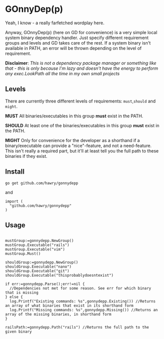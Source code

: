 # GOnnyDep(p)

Yeah, I know - a really farfetched wordplay here.

Anyway, GOnnyDep(p) (here on GD for convenience) is a very simple local system binary dependency handler. Just specify different requirement groups and levels and GD takes care of the rest. If a system binary isn't available in PATH, an error will be thrown depending on the level of requirement.

**Disclaimer**: *This is not a dependency package manager or something like that - this is only because I'm lazy and doesn't have the energy to perform any exec.LookPath all the time in my own small projects*

## Levels

There are currently three different levels of requirements: `must`,`should` and `might`.

**MUST** All binaries/executables in this group **must** exist in the PATH.

**SHOULD** At least one of the binaries/executables in this group **must** exist in the PATH.

**MIGHT** Only for convenience for the developer as a shorthand if a binary/executable can provide a "nice"-feature, and not a need-feature. This isn't really a required part, but it'll at least tell you the full path to these binaries if they exist.

## Install
`go get github.com/hawry/gonnydepp`

and
```golang
import (
  "github.com/hawry/gonnydepp"
)
```

## Usage
```golang

mustGroup:=gonnydepp.NewGroup()
mustGroup.Executable("rails")
mustGroup.Executable("vim")
mustGroup.Must()

shouldGroup:=gonnydepp.NewGroup()
shouldGroup.Executable("nano")
shouldGroup.Executable("git")
shouldGroup.Executable("thisprobablydoesntexist")

if err:=gonnydepp.Parse();err!=nil {
  //Dependencies not met for some reason. See err for which binary that is missing
} else {
  log.Printf("Existing commands: %s",gonnydepp.Existing()) //Returns an array of what binaries that exist in its shorthand form
  log.Printf("Missing commands: %s",gonnydepp.Missing()) //Returns an array of the missing binaries, in shorthand form
}

railsPath:=gonnydepp.Path("rails") //Returns the full path to the given binary

```
